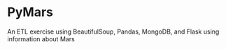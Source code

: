 # PyMars
An ETL exercise using BeautifulSoup, Pandas, MongoDB, and Flask using information about Mars
